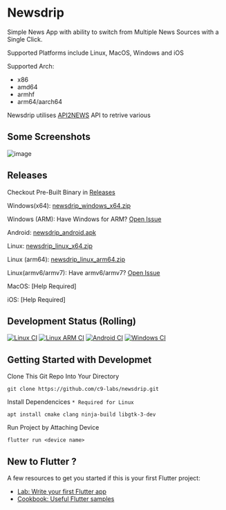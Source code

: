 # Newsdrip
Simple News App with ability to switch from Multiple News Sources with a Single Click.

Supported Platforms include Linux, MacOS, Windows and iOS

Supported Arch:
 - x86
 - amd64
 - armhf
 - arm64/aarch64

Newsdrip utilises [API2NEWS](https://api2.news) API to retrive various

##   Some Screenshots
![image](https://github.com/user-attachments/assets/dcdee28b-2f01-4534-86eb-3fba79ec805b)


## Releases
Checkout Pre-Built Binary in [Releases](https://github.com/C9-Labs/newsdrip/releases)

Windows(x64): [newsdrip_windows_x64.zip ](https://github.com/C9-Labs/newsdrip/releases/download/v1.1/newsdrip_windows_x64.zip)

Windows (ARM): Have Windows for ARM? [Open Issue](https://github.com/C9-Labs/newsdrip/issues/new?body=Support%20requested%20for%20windows%20for%20ARM&title=Feat:%20arm32%20Support%20Required&labels=immediate&)

Android: [newsdrip_android.apk](https://github.com/C9-Labs/newsdrip/releases/download/v1.1/newsdrip_android.apk)

Linux: [newsdrip_linux_x64.zip](https://github.com/C9-Labs/newsdrip/releases/download/v1.1/newsdrip_linux_x64.zip)

Linux (arm64): [newsdrip_linux_arm64.zip](https://github.com/C9-Labs/newsdrip/releases/download/v1.1/newsdrip_linux_arm64.zip)

Linux(armv6/armv7): Have armv6/armv7? [Open Issue](https://github.com/C9-Labs/newsdrip/issues/new?body=Support%20requested%20for%20armv6/armv7&title=Feat:%20arm32%20Support%20Required&labels=immediate&)

MacOS: [Help Required]

iOS: [Help Required]

## Development Status (Rolling)
[![Linux CI](https://github.com/C9-Labs/newsdrip/actions/workflows/linux.yml/badge.svg)](https://github.com/C9-Labs/newsdrip/actions/workflows/linux.yml)
[![Linux ARM CI](https://github.com/C9-Labs/newsdrip/actions/workflows/linux-arm.yml/badge.svg)](https://github.com/C9-Labs/newsdrip/actions/workflows/linux-arm.yml)
[![Android CI](https://github.com/C9-Labs/newsdrip/actions/workflows/android.yml/badge.svg)](https://github.com/C9-Labs/newsdrip/actions/workflows/android.yml)
[![Windows CI](https://github.com/C9-Labs/newsdrip/actions/workflows/windows.yml/badge.svg)](https://github.com/C9-Labs/newsdrip/actions/workflows/windows.yml)

## Getting Started with Developmet
Clone This Git Repo Into Your Directory

``` 
git clone https://github.com/c9-labs/newsdrip.git
```

Install Dependencices ```* Required for Linux ```
```
apt install cmake clang ninja-build libgtk-3-dev
```

Run Project by Attaching Device
``` 
flutter run <device name>
```
## New to Flutter ?
A few resources to get you started if this is your first Flutter project:

- [Lab: Write your first Flutter app](https://docs.flutter.dev/get-started/codelab)
- [Cookbook: Useful Flutter samples](https://docs.flutter.dev/cookbook)

